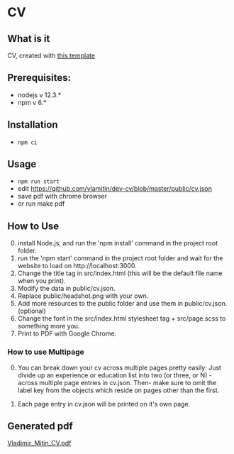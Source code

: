# CV

## What is it
CV, created with [this template](https://github.com/EyalPerry/dev-cv)

## Prerequisites:
- nodejs v 12.3.*
- npm v 6.*

## Installation
- `npm ci`

## Usage
- `npm run start`
- edit https://github.com/vlamitin/dev-cv/blob/master/public/cv.json
- save pdf with chrome browser
- or run make pdf

## How to Use
0) install Node.js, and run the 'npm install' command in the project root folder.
1) run the 'npm start' command in the project root folder and wait for the website to load on http://localhost:3000.
3) Change the title tag in src/index.html (this will be the default file name when you print).
4) Modify the data in public/cv.json.
5) Replace public/headshot.png with your own.
6) Add more resources to the public folder and use them in public/cv.json. (optional)
7) Change the font in the src/index.html stylesheet tag + src/page.scss to something more you.
8) Print to PDF with Google Chrome.

### How to use Multipage
0) You can break down your cv across multiple pages pretty easily:
Just divide up an experience or education list into two (or three, or N) - across multiple page entries in cv.json.
Then- make sure to omit the label key from the objects which reside on pages other than the first. 

1) Each page entry in cv.json will be printed on it's own page.

## Generated pdf
[Vladimir_Mitin_CV.pdf](https://github.com/vlamitin/cv/blob/master/Vladimir_Mitin_CV.pdf)
